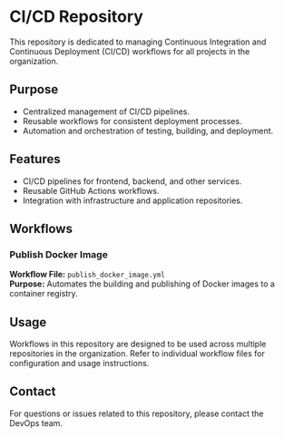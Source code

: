 # CI/CD Repository

This repository is dedicated to managing Continuous Integration and Continuous Deployment (CI/CD) workflows for all projects in the organization.

## Purpose

- Centralized management of CI/CD pipelines.
- Reusable workflows for consistent deployment processes.
- Automation and orchestration of testing, building, and deployment.

## Features

- CI/CD pipelines for frontend, backend, and other services.
- Reusable GitHub Actions workflows.
- Integration with infrastructure and application repositories.

## Workflows

### Publish Docker Image

**Workflow File:** `publish_docker_image.yml`  
**Purpose:** Automates the building and publishing of Docker images to a container registry.

## Usage

Workflows in this repository are designed to be used across multiple repositories in the organization. Refer to individual workflow files for configuration and usage instructions.

## Contact

For questions or issues related to this repository, please contact the DevOps team.
